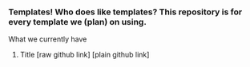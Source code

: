 ### Templates! Who does like templates? This repository is for every template we (plan) on using.

What we currently have
1. Title [raw github link] [plain github link]
